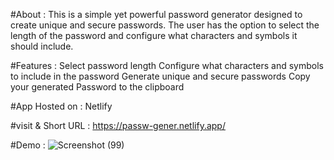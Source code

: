 #About : 
This is a simple yet powerful password generator designed to create unique and secure passwords.
The user has the option to select the length of the password and configure what characters and symbols it should include.

#Features : 
Select password length
Configure what characters and symbols to include in the password
Generate unique and secure passwords
Copy your generated Password to the clipboard

#App Hosted on : 
Netlify

#visit & Short URL :
https://passw-gener.netlify.app/

#Demo : 
![Screenshot (99)](https://user-images.githubusercontent.com/86542840/232194854-903c5415-ee70-480e-b60f-f21fcd3f9afa.png)







